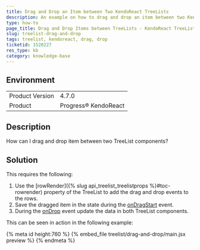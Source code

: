 ```yaml
---
title: Drag and Drop an Item between Two KendoReact TreeLists
description: An example on how to drag and drop an item between two KendoReact TreeList components.
type: how-to
page_title: Drag and Drop Items between TreeLists - KendoReact TreeList
slug: treelist-drag-and-drop
tags: treelist, kendoreact, drag, drop
ticketid: 1520227
res_type: kb
category: knowledge-base
---
```


## Environment

<table>
	<tbody>
		<tr>
			<td>Product Version</td>
			<td>4.7.0</td>
		</tr>
		<tr>
			<td>Product</td>
			<td>Progress® KendoReact</td>
		</tr>
	</tbody>
</table>

## Description

How can I drag and drop item between two TreeList components?

## Solution

This requires the following:

1. Use the [rowRender]({% slug api_treelist_treelistprops %}#toc-rowrender) property of the TreeList to add the drag and drop events to the rows.
1. Save the dragged item in the state during the [onDragStart](https://developer.mozilla.org/en-US/docs/Web/API/Document/dragstart_event) event.
1. During the [onDrop](https://developer.mozilla.org/en-US/docs/Web/API/GlobalEventHandlers/ondrop) event update the data in both TreeList components.

This can be seen in action in the following example:

{% meta id height:760 %}
{% embed_file treelist/drag-and-drop/main.jsx preview %}
{% endmeta %}
